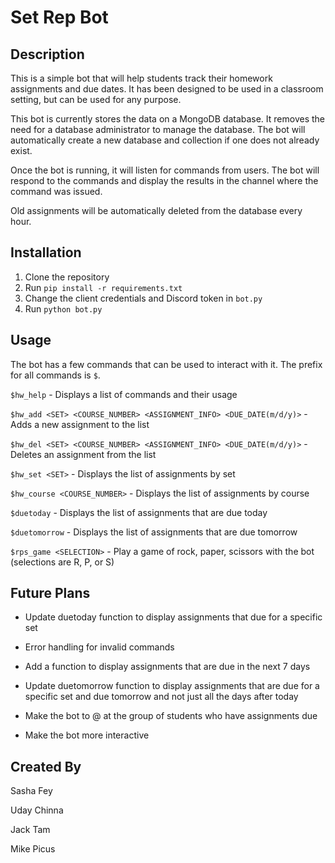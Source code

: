 # Set Rep Bot

## Description

This is a simple bot that will help students track their homework assignments and due dates. It has been designed to be used in a classroom setting, but can be used for any purpose. 

This bot is currently stores the data on a MongoDB database. It removes the need for a database administrator to manage the database. The bot will automatically create a new database and collection if one does not already exist.

Once the bot is running, it will listen for commands from users. The bot will respond to the commands and display the results in the channel where the command was issued.

Old assignments will be automatically deleted from the database every hour.

## Installation

1. Clone the repository
2. Run `pip install -r requirements.txt`
3. Change the client credentials and Discord token in `bot.py`
4. Run `python bot.py`


## Usage

The bot has a few commands that can be used to interact with it. The prefix for all commands is `$`.

`$hw_help` - Displays a list of commands and their usage

`$hw_add <SET> <COURSE_NUMBER> <ASSIGNMENT_INFO> <DUE_DATE(m/d/y)>` - Adds a new assignment to the list

`$hw_del <SET> <COURSE_NUMBER> <ASSIGNMENT_INFO> <DUE_DATE(m/d/y)>` - Deletes an assignment from the list

`$hw_set <SET>` - Displays the list of assignments by set

`$hw_course <COURSE_NUMBER>` - Displays the list of assignments by course

`$duetoday` - Displays the list of assignments that are due today

`$duetomorrow` - Displays the list of assignments that are due tomorrow

`$rps_game <SELECTION>` - Play a game of rock, paper, scissors with the bot (selections are R, P, or S)

## Future Plans

- Update duetoday function to display assignments that due for a specific set

- Error handling for invalid commands

- Add a function to display assignments that are due in the next 7 days

- Update duetomorrow function to display assignments that are due for a specific set and due tomorrow and not just all the days after today

- Make the bot to @ at the group of students who have assignments due

- Make the bot more interactive

## Created By

Sasha Fey

Uday Chinna

Jack Tam

Mike Picus
